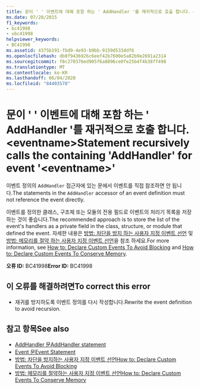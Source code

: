 ```yaml
---
title: 문이 ' ' 이벤트에 대해 포함 하는 ' AddHandler '를 재귀적으로 호출 합니다. <eventname>
ms.date: 07/20/2015
f1_keywords:
- bc41998
- vbc41998
helpviewer_keywords:
- BC41998
ms.assetid: 4375b191-fbd9-4e93-b9bb-9159d533ddf6
ms.openlocfilehash: db8f9436926c6eef42b7600e5a82b9e2691a2314
ms.sourcegitcommit: f8c270376ed905f6a8896ce0fe25b4f4b38ff498
ms.translationtype: MT
ms.contentlocale: ko-KR
ms.lasthandoff: 06/04/2020
ms.locfileid: "84403578"
---
```

# <a name="statement-recursively-calls-the-containing-addhandler-for-event-eventname"></a><span data-ttu-id="a6ef3-102">문이 ' ' 이벤트에 대해 포함 하는 ' AddHandler '를 재귀적으로 호출 합니다. \<eventname></span><span class="sxs-lookup"><span data-stu-id="a6ef3-102">Statement recursively calls the containing 'AddHandler' for event '\<eventname>'</span></span>
<span data-ttu-id="a6ef3-103">이벤트 정의의 `AddHandler` 접근자에 있는 문에서 이벤트를 직접 참조하면 안 됩니다.</span><span class="sxs-lookup"><span data-stu-id="a6ef3-103">The statements in the `AddHandler` accessor of an event definition must not reference the event directly.</span></span>  
  
 <span data-ttu-id="a6ef3-104">이벤트를 정의한 클래스, 구조체 또는 모듈의 전용 필드로 이벤트의 처리기 목록을 저장하는 것이 좋습니다.</span><span class="sxs-lookup"><span data-stu-id="a6ef3-104">The recommended approach is to store the list of the event's handlers as a private field in the class, structure, or module that defined the event.</span></span> <span data-ttu-id="a6ef3-105">자세한 내용은 [방법: 차단을 방지 하는 사용자 지정 이벤트 선언](../programming-guide/language-features/events/how-to-declare-custom-events-to-avoid-blocking.md) 및 [방법: 메모리를 절약 하는 사용자 지정 이벤트 선언](../programming-guide/language-features/events/how-to-declare-custom-events-to-conserve-memory.md)을 참조 하세요.</span><span class="sxs-lookup"><span data-stu-id="a6ef3-105">For more information, see [How to: Declare Custom Events To Avoid Blocking](../programming-guide/language-features/events/how-to-declare-custom-events-to-avoid-blocking.md) and [How to: Declare Custom Events To Conserve Memory](../programming-guide/language-features/events/how-to-declare-custom-events-to-conserve-memory.md).</span></span>  
  
 <span data-ttu-id="a6ef3-106">**오류 ID:** BC41998</span><span class="sxs-lookup"><span data-stu-id="a6ef3-106">**Error ID:** BC41998</span></span>  
  
## <a name="to-correct-this-error"></a><span data-ttu-id="a6ef3-107">이 오류를 해결하려면</span><span class="sxs-lookup"><span data-stu-id="a6ef3-107">To correct this error</span></span>  
  
- <span data-ttu-id="a6ef3-108">재귀를 방지하도록 이벤트 정의를 다시 작성합니다.</span><span class="sxs-lookup"><span data-stu-id="a6ef3-108">Rewrite the event definition to avoid recursion.</span></span>  
  
## <a name="see-also"></a><span data-ttu-id="a6ef3-109">참고 항목</span><span class="sxs-lookup"><span data-stu-id="a6ef3-109">See also</span></span>

- [<span data-ttu-id="a6ef3-110">AddHandler 문</span><span class="sxs-lookup"><span data-stu-id="a6ef3-110">AddHandler statement</span></span>](../language-reference/statements/addhandler-statement.md)
- [<span data-ttu-id="a6ef3-111">Event 문</span><span class="sxs-lookup"><span data-stu-id="a6ef3-111">Event Statement</span></span>](../language-reference/statements/event-statement.md)
- [<span data-ttu-id="a6ef3-112">방법: 차단을 방지하는 사용자 지정 이벤트 선언</span><span class="sxs-lookup"><span data-stu-id="a6ef3-112">How to: Declare Custom Events To Avoid Blocking</span></span>](../programming-guide/language-features/events/how-to-declare-custom-events-to-avoid-blocking.md)
- [<span data-ttu-id="a6ef3-113">방법: 메모리를 절약하는 사용자 지정 이벤트 선언</span><span class="sxs-lookup"><span data-stu-id="a6ef3-113">How to: Declare Custom Events To Conserve Memory</span></span>](../programming-guide/language-features/events/how-to-declare-custom-events-to-conserve-memory.md)
